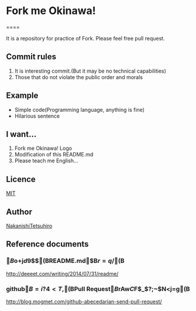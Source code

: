 # Fork me Okinawa!
====

It is a repository for practice of Fork.
Please feel free pull request.

## Commit rules

1. It is interesting commit.(But it may be no technical capabilities)
2. Those that do not violate the public order and morals

## Example

* Simple code(Programming language, anything is fine)
* Hilarious sentence

## I want...

1. Fork me Okinawa! Logo
2. Modification of this README.md
3. Please teach me English...

## Licence

[MIT](https://github.com/tcnksm/tool/blob/master/LICENCE)

## Author

[NakanishiTetsuhiro](https://github.com/NakanishiTetsuhiro)

## Reference documents

### $B$o$+$j$d$9$$(BREADME.md$B$r=q$/(B

http://deeeet.com/writing/2014/07/31/readme/

### github$B=i?4<T$,(BPull Request$B$rAw$C$F$_$?;~$N<j=g(B

http://blog.mogmet.com/github-abecedarian-send-pull-request/
